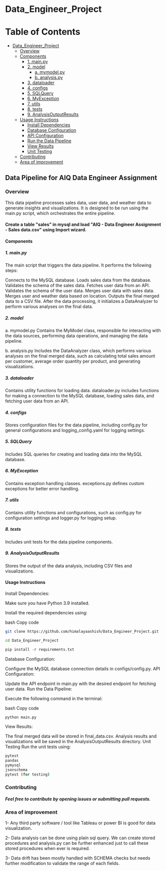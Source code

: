 # Data_Engineer_Project
# Table of Contents
- [Data_Engineer_Project](#data_engineer_project)
  - [Overview](#overview)
  - [Components](#components)
    - [1. main.py](#1-mainpy)
    - [2. model](#2-model)
      - [a. mymodel.py](#a-mymodelpy)
      - [b. analysis.py](#b-analysispy)
    - [3. dataloader](#3-dataloader)
    - [4. configs](#4-configs)
    - [5. SQLQuery](#5-sqlquery)
    - [6. MyException](#6-myexception)
    - [7. utils](#7-utils)
    - [8. tests](#8-tests)
    - [9. AnalysisOutputResults](#9-analysisoutputresults)
  - [Usage Instructions](#usage-instructions)
    - [Install Dependencies](#install-dependencies)
    - [Database Configuration](#database-configuration)
    - [API Configuration](#api-configuration)
    - [Run the Data Pipeline](#run-the-data-pipeline)
    - [View Results](#view-results)
    - [Unit Testing](#unit-testing)
  - [Contributing](#contributing)
  - [Area of improvement](#area-of-improvement)

## Data Pipeline for AIQ Data Engineer Assignment
### Overview
This data pipeline processes sales data, user data, and weather data to generate insights and visualizations. It is designed to be run using the main.py script, which orchestrates the entire pipeline.

#### Create a table "sales" in mysql and load "AIQ - Data Engineer Assignment - Sales data.csv" using Import wizard.

#### Components
##### 1. main.py
The main script that triggers the data pipeline. It performs the following steps:

Connects to the MySQL database.
Loads sales data from the database.
Validates the schema of the sales data.
Fetches user data from an API.
Validates the schema of the user data.
Merges user data with sales data.
Merges user and weather data based on location.
Outputs the final merged data to a CSV file.
After the data processing, it initializes a DataAnalyzer to perform various analyses on the final data.

##### 2. model
a. mymodel.py
Contains the MyModel class, responsible for interacting with the data sources, performing data operations, and managing the data pipeline.

b. analysis.py
Includes the DataAnalyzer class, which performs various analyses on the final merged data, such as calculating total sales amount per customer, average order quantity per product, and generating visualizations.

##### 3. dataloader
Contains utility functions for loading data. dataloader.py includes functions for making a connection to the MySQL database, loading sales data, and fetching user data from an API.

##### 4. configs
Stores configuration files for the data pipeline, including config.py for general configurations and logging_config.yaml for logging settings.

##### 5. SQLQuery
Includes SQL queries for creating and loading data into the MySQL database.

##### 6. MyException
Contains exception handling classes. exceptions.py defines custom exceptions for better error handling.

##### 7. utils
Contains utility functions and configurations, such as config.py for configuration settings and logger.py for logging setup.

##### 8. tests
Includes unit tests for the data pipeline components.

##### 9. AnalysisOutputResults
Stores the output of the data analysis, including CSV files and visualizations.

#### Usage Instructions
Install Dependencies:

Make sure you have Python 3.9 installed.

Install the required dependencies using:

bash
Copy code
``` bash
git clone https://github.com/himalayaashish/Data_Engineer_Project.git
```
```bash
cd Data_Engineer_Project
```
```python
pip install -r requirements.txt
```
Database Configuration:

Configure the MySQL database connection details in configs/config.py.
API Configuration:

Update the API endpoint in main.py with the desired endpoint for fetching user data.
Run the Data Pipeline:

Execute the following command in the terminal:

bash
Copy code
```python
python main.py
```
View Results:

The final merged data will be stored in final_data.csv.
Analysis results and visualizations will be saved in the AnalysisOutputResults directory.
Unit Testing
Run the unit tests using:

```bash
pytest
pandas
pymysql
jsonschema
pytest (for testing)
```
### Contributing
##### Feel free to contribute by opening issues or submitting pull requests.

### Area of improvement

1- Any third party software / tool like Tableau or power BI is good for data visualization. 

2- Data analysis can be done using plain sql query. We can create stored procedures and analysis.py can be further enhanced just to call these stored procedures when ever is required. 

3- Data drift has been mostly handled with SCHEMA checks but needs further modification to validate the range of each fields.
